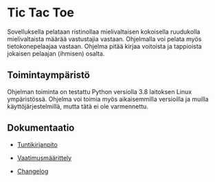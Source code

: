 # Tic Tac Toe
Sovelluksella pelataan ristinollaa mielivaltaisen kokoisella ruudukolla mielivaltaista määrää vastustajia vastaan. Ohjelmalla voi pelata myös tietokonepelaajaa vastaan. Ohjelma pitää kirjaa voitoista ja tappioista jokaisen pelaajan (ihmisen) osalta.

## Toimintaympäristö
Ohjelman toiminta on testattu Python versiolla 3.8 laitoksen Linux ympäristössä. Ohjelma voi toimia myös aikaisemmilla versioilla ja muilla käyttöjärjestelmillä, mutta tätä ei ole varmennettu.

## Dokumentaatio
- [Tuntikirjanpito](https://github.com/JonathanHeyno/ot-harjoitustyo/blob/master/dokumentaatio/tuntikirjanpito.md)

- [Vaatimusmäärittely](https://github.com/JonathanHeyno/ot-harjoitustyo/blob/master/dokumentaatio/vaatimusmaarittely.md)

- [Changelog](https://github.com/JonathanHeyno/ot-harjoitustyo/blob/master/dokumentaatio/changelog.md)
